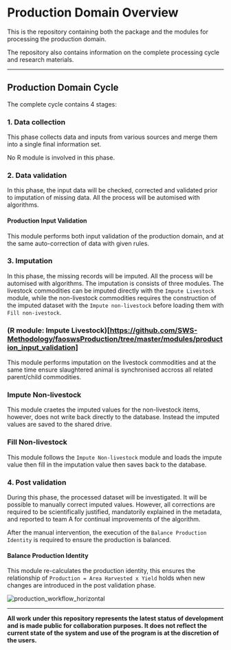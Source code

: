 # Production Domain Overview

This is the repository containing both the package and the modules for
processing the production domain.

The repository also contains information on the complete processing cycle and
research materials.

---

## Production Domain Cycle

The complete cycle contains 4 stages:

### 1. Data collection

This phase collects data and inputs from various sources and merge them into
a single final information set.

No R module is involved in this phase.

### 2. Data validation

In this phase, the input data will be checked, corrected and validated prior
to imputation of missing data. All the process will be automised with
algorithms.

#### Production Input Validation

This module performs both input validation of the production domain, and at
the same auto-correction of data with given rules.


### 3. Imputation

In this phase, the missing records will be imputed. All the process will be
automised with algorithms. The imputation is consists of three modules. The
livestock commodities can be imputed directly with the `Impute Livestock`
module, while the non-livestock commodities requires the construction of the
imputed dataset with the `Impute non-livestock` before loading them with
`Fill non-ivestock`.

### (R module: Impute Livestock)[https://github.com/SWS-Methodology/faoswsProduction/tree/master/modules/production_input_validation]

This module performs imputation on the livestock commodities and at the same
time ensure slaughtered animal is synchronised accross all related
parent/child commodities.

### Impute Non-livestock

This module craetes the imputed values for the non-livestock items, however,
does not write back directly to the database. Instead the imputed values are
saved to the shared drive.

### Fill Non-livestock

This module follows the `Impute Non-livestock` module and loads the impute
value then fill in the imputation value then saves back to the database.

### 4. Post validation

During this phase, the processed dataset will be investigated. It will be
possible to manually correct imputed values. However, all corrections are
required to be scientifically justified, mandatorily explained in the metadata,
and reported to team A for continual improvements of the algorithm.

After the manual intervention, the execution of the `Balance Production
Identity` is required to ensure the production is balanced.

#### Balance Production Identity

This module re-calculates the production identity, this ensures the
relationship of `Production = Area Harvested x Yield` holds when new changes
are introduced in the post validation phase.


![production_workflow_horizontal](https://cloud.githubusercontent.com/assets/1054320/15775155/a8b18c82-2980-11e6-980a-8e223202c793.jpg)

---

**All work under this repository represents the latest status of development and
   is made public for collaboration purposes. It does not reflect the current
   state of the system and use of the program is at the discretion of the
   users.**
